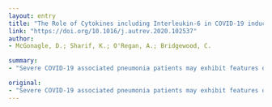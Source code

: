 ```yaml
---
layout: entry
title: "The Role of Cytokines including Interleukin-6 in COVID-19 induced Pneumonia and Macrophage Activation Syndrome-Like Disease"
link: "https://doi.org/10.1016/j.autrev.2020.102537"
author:
- McGonagle, D.; Sharif, K.; O'Regan, A.; Bridgewood, C.

summary:
- "Severe COVID-19 associated pneumonia patients may exhibit features of systemic hyper-inflammation designated under the umbrella term of macrophage activation syndrome (MAS) or cytokine storm, also known as secondary haemophagocytic lymphohistocytosis (SHLH) This is distinct from HLH associated with immunodeficiency states termed primary HH."

original:
- "Severe COVID-19 associated pneumonia patients may exhibit features of systemic hyper-inflammation designated under the umbrella term of macrophage activation syndrome (MAS) or cytokine storm, also known as secondary haemophagocytic lymphohistocytosis (sHLH). This is distinct from HLH associated with immunodeficiency states termed primary HLH -with radically different therapy strategies in both situations. COVID-19 infection with MAS typically occurs in subjects with adult respiratory distress syndrome (ARDS) and historically, non-survival in ARDS was linked to sustained IL-6 and IL-1 elevation. We provide a model for the classification of MAS to stratify the MAS-like presentation in COVID-19 pneumonia and explore the complexities of discerning ARDS from MAS. We discuss the potential impact of timing of anti-cytokine therapy on viral clearance and the impact of such therapy on intra-pulmonary macrophage activation and emergent pulmonary vascular disease."
---
```


